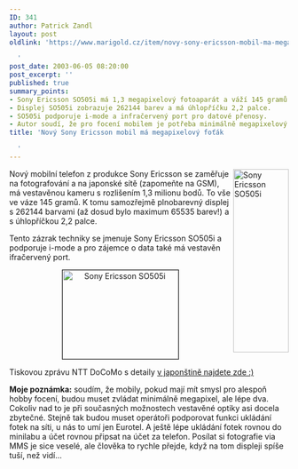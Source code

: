 ```yaml
---
ID: 341
author: Patrick Zandl
layout: post
oldlink: 'https://www.marigold.cz/item/novy-sony-ericsson-mobil-ma-megapixelovy-fotak

  '
post_date: 2003-06-05 08:20:00
post_excerpt: ''
published: true
summary_points:
- Sony Ericsson SO505i má 1,3 megapixelový fotoaparát a váží 145 gramů.
- Displej SO505i zobrazuje 262144 barev a má úhlopříčku 2,2 palce.
- SO505i podporuje i-mode a infračervený port pro datové přenosy.
- Autor soudí, že pro focení mobilem je potřeba minimálně megapixelový fotoaparát.
title: 'Nový Sony Ericsson mobil má megapixelový foťák

  '
---
```


<p>
<IMG height=330 alt="Sony Ericsson SO505i" src="/wp-content/uploads/sonyericsson-so505-2.jpg" width=100 align=right>Nový mobilní telefon z produkce Sony Ericsson se zaměřuje na fotografování a na japonské sítě (zapomeňte na GSM), má vestavěnou kameru s rozlišením 1,3 milionu bodů. To vše ve váze 145 gramů. K tomu samozřejmě plnobarevný displej s 262144 barvami (až dosud bylo maximum 65535 barev!) a s úhlopříčkou 2,2 palce. </p>

<p>
Tento zázrak techniky se jmenuje Sony Ericsson SO505i a podporuje i-mode a pro zájemce o data také má vestavěn ifračervený port. </p>

<P align=center><IMG height=160 alt="Sony Ericsson SO505i" src="/wp-content/uploads/sonyericsson-so505.jpg" width=209 border=1></p>

<p>
Tiskovou zprávu NTT DoCoMo s detaily <A href="http://www.nttdocomo.co.jp/new/contents/03/whatnew0602.html" target=_blank>v japonštině najdete zde :)</A></p>

<p>
<STRONG>Moje poznámka:</STRONG> soudím, že mobily, pokud mají mít smysl pro alespoň hobby focení, budou muset zvládat minimálně megapixel, ale lépe dva. Cokoliv nad to je při současných možnostech vestavěné optiky asi docela zbytečné. Stejně tak budou muset operátoři podporovat funkci ukládání fotek na síti, u nás to umí jen Eurotel. A ještě lépe ukládání fotek rovnou do minilabu a účet rovnou připsat na účet za telefon. Posílat si fotografie via MMS je sice veselé, ale člověka to rychle přejde, když na tom displeji spíše tuší, než vidí...</p>

<P align=center>&#160;</p>

<p>
&#160;</p>
